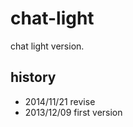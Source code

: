 chat-light
====

chat light version.


history
----

+ 2014/11/21 revise
+ 2013/12/09 first version
